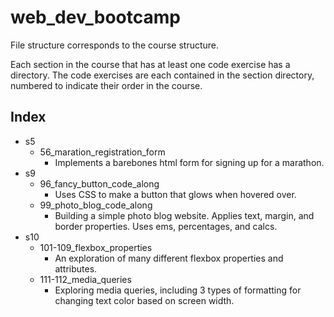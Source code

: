 # web_dev_bootcamp

File structure corresponds to the course structure. 

Each section in the course that has at least one code exercise has a directory. The code exercises are each contained in the section directory, numbered to indicate their order in the course. 

## Index 
* s5
    * 56_maration_registration_form
        * Implements a barebones html form for signing up for a marathon.
* s9
    * 96_fancy_button_code_along
        * Uses CSS to make a button that glows when hovered over.
    * 99_photo_blog_code_along
        * Building a simple photo blog website. Applies text, margin, and border properties. Uses ems, percentages, and calcs.
* s10 
    * 101-109_flexbox_properties
        * An exploration of many different flexbox properties and attributes.
    * 111-112_media_queries
        * Exploring media queries, including 3 types of formatting for changing text color based on screen width.